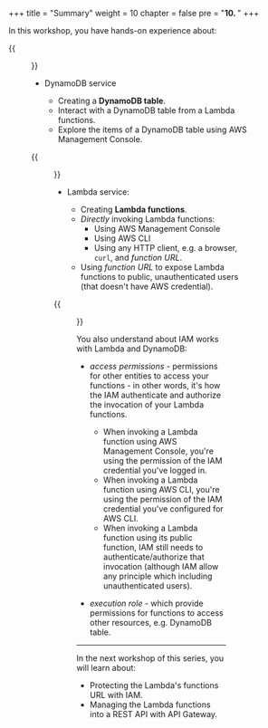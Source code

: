 +++
title = "Summary"
weight = 10
chapter = false
pre = "<b>10. </b>"
+++

In this workshop, you have hands-on experience about:

{{<figure src="/images/workshop-1/Amazon-DynamoDB.svg" title="Amazon DynamoDB" width=100pc >}}

- DynamoDB service

  - Creating a **DynamoDB table**.
  - Interact with a DynamoDB table from a Lambda functions.
  - Explore the items of a DynamoDB table using AWS Management Console.

{{<figure src="/images/workshop-1/AWS-Lambda.svg" title="AWS Lambda" width=100pc >}}

- Lambda service:

  - Creating **Lambda functions**.
  - _Directly_ invoking Lambda functions:
    - Using AWS Management Console
    - Using AWS CLI
    - Using any HTTP client, e.g. a browser, `curl`, and _function URL_.
  - Using _function URL_ to expose Lambda functions to public, unauthenticated users (that doesn't have AWS credential).

{{<figure src="/images/workshop-1/AWS-Identity-and-Access-Management.svg" title="AWS Identity and Access Management" width=100pc >}}

You also understand about IAM works with Lambda and DynamoDB:

- _access permissions_ - permissions for other entities to access your functions - in other words, it's how the IAM authenticate and authorize the invocation of your Lambda functions.

  - When invoking a Lambda function using AWS Management Console, you're using the permission of the IAM credential you've logged in.
  - When invoking a Lambda function using AWS CLI, you're using the permission of the IAM credential you've configured for AWS CLI.
  - When invoking a Lambda function using its public function, IAM still needs to authenticate/authorize that invocation (although IAM allow any principle which including unauthenticated users).

- _execution role_ - which provide permissions for functions to access other resources, e.g. DynamoDB table.

---

In the next workshop of this series, you will learn about:

- Protecting the Lambda's functions URL with IAM.
- Managing the Lambda functions into a REST API with API Gateway.
